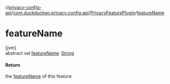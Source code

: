 //[privacy-config-api](../../../index.md)/[com.duckduckgo.privacy.config.api](../index.md)/[PrivacyFeaturePlugin](index.md)/[featureName](feature-name.md)

# featureName

[jvm]\
abstract val [featureName](feature-name.md): [String](https://kotlinlang.org/api/latest/jvm/stdlib/kotlin/-string/index.html)

#### Return

the [featureName](feature-name.md) of this feature
